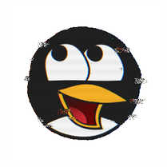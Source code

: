 
<img align="center" src="/assets/awesome-linux/awesome-linux.gif">

<!--
### Hello, Friend!

[![#StandWithPalestine](/assets/stand-with-palestine.svg)](#StandWithPalestine)
[![GPG](https://img.shields.io/badge/GPG-0xC39AE435AA5EDB24-black)](https://github.com/0xberka.gpg)
[![Ghosts](https://komarev.com/ghpvc/?username=0xberka&label=Ghosts&color=000000)](#Ghosts)
-->
